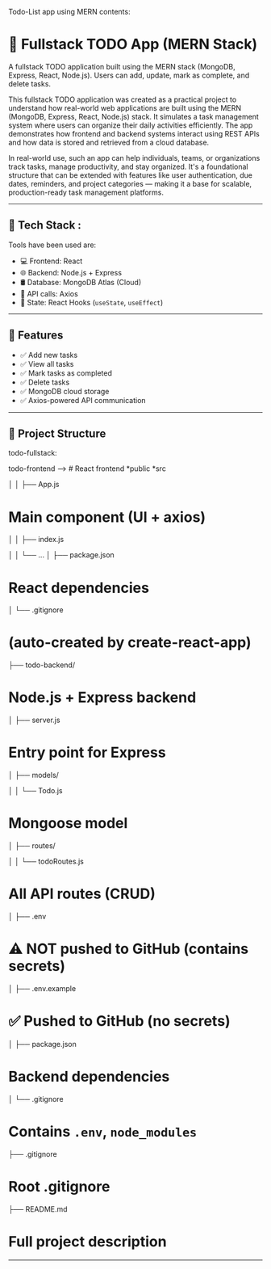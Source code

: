 Todo-List app using MERN contents:

# 📝 Fullstack TODO App (MERN Stack)

A fullstack TODO application built using the MERN stack (MongoDB, Express, React, Node.js). Users can add, update, mark as complete, and delete tasks.

This fullstack TODO application was created as a practical project to understand how real-world web applications are built using the MERN (MongoDB, Express, React, Node.js) stack. It simulates a task management system where users can organize their daily activities efficiently. The app demonstrates how frontend and backend systems interact using REST APIs and how data is stored and retrieved from a cloud database.

In real-world use, such an app can help individuals, teams, or organizations track tasks, manage productivity, and stay organized. It's a foundational structure that can be extended with features like user authentication, due dates, reminders, and project categories — making it a base for scalable, production-ready task management platforms.

---------------------------------------------------------------------------------------------------------------------------

## 🔧 Tech Stack :
Tools have been used are:

- 💻 Frontend: React
- 🌐 Backend: Node.js + Express
- 🛢️ Database: MongoDB Atlas (Cloud)
- 🔗 API calls: Axios
- 🧠 State: React Hooks (`useState`, `useEffect`)

----------------------------------------------------------------------------------------------------
## 🚀 Features

- ✅ Add new tasks
- ✅ View all tasks
- ✅ Mark tasks as completed
- ✅ Delete tasks
- ✅ MongoDB cloud storage
- ✅ Axios-powered API communication

-------------------------------------------------------------------------------------

## 📁 Project Structure

todo-fullstack:

 todo-frontend  -->  # React frontend
   *public
    *src

│   │   ├── App.js  
# Main component (UI + axios)
│   │   ├── index.js

│   │   └── ...
│   ├── package.json
# React dependencies

│   └── .gitignore        
# (auto-created by create-react-app)

├── todo-backend/  
# Node.js + Express backend
│   ├── server.js  
# Entry point for Express
│   ├── models/

│   │   └── Todo.js   
# Mongoose model
│   ├── routes/

│   │   └── todoRoutes.js   
# All API routes (CRUD)
│   ├── .env           
# ⚠️ NOT pushed to GitHub (contains secrets)
│   ├── .env.example  
# ✅ Pushed to GitHub (no secrets)
│   ├── package.json   
# Backend dependencies
│   └── .gitignore     
# Contains `.env`, `node_modules`

├── .gitignore      
# Root .gitignore
├── README.md       
# Full project description

----------------------------------------------------------------------------------------------

